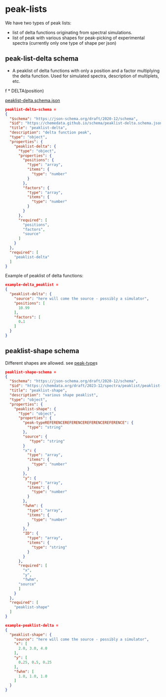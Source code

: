 # peak-lists

We have two types of peak lists:
- list of delta functions originating from spectral simulations.
- list of peak with various shapes for peak-picking of experimental spectra (currently only one type of shape per json)

## peak-list-delta schema

- A peaklist of delta functions with only a position and a factor multiplying the delta function. Used for simulated spectra, description of multiplets, etc.

 f * DELTA(position)

[peaklist-delta.schema.json](https://chemedata.github.io/schema/peaklist-delta.schema.json)

```json
peaklist-delta-schema = 
{
  "$schema": "https://json-schema.org/draft/2020-12/schema",
  "$id": "https://chemedata.github.io/schema/peaklist-delta.schema.json",
  "title": "peaklist-delta",
  "description": "delta function peak",
  "type": "object",
  "properties": {
    "peaklist-delta": {
      "type": "object",
      "properties": {
        "positions": {
          "type": "array",
          "items": {
            "type": "number"
          }
        },
        "factors": {
          "type": "array",
          "items": {
            "type": "number"
          }
        }
      },
      "required": [
        "positions",
        "factors",
  		"source"
      ]
    }
  },
  "required": [
    "peaklist-delta"
  ]
}
```

Example of peaklist of delta functions:

```json
example-delta_peaklist = 
{
  "peaklist-delta": {
    "source": "here will come the source - possibly a simulator",
    "positions": [
      10.99
    ],
    "factors": [
      0.1
    ]
  }
}
```

## peaklist-shape schema
Different shapes are allowed. see [peak-type](peak-type.md)s

```json
peaklist-shape-schema = 
{
  "$schema": "https://json-schema.org/draft/2020-12/schema",
  "$id": "https://chemdata.org/draft/2023-12/spectra/peaklist/peaklist-shape.schema.json",
  "title": "peaklist-shape",
  "description": "various shape peaklist",
  "type": "object",
  "properties": {
    "peaklist-shape": {
      "type": "object",
      "properties": {
        "peak-typeREFERENCEREFERENCEREFERENCEREFERENCE": {
          "type": "string"
        },
        "source": {
           "type": "string"
        }
        "x": {
          "type": "array",
          "items": {
            "type": "number"
          }
        },
        "y": {
          "type": "array",
          "items": {
            "type": "number"
          }
        },
        "fwhm": {
          "type": "array",
          "items": {
            "type": "number"
          }
        },
        "ID": {
          "type": "array",
          "items": {
            "type": "string"
          }
        }
      },
      "required": [
        "x",
        "y",
  		"fwhm",
      "source"
      ]
    }
  },
  "required": [
    "peaklist-shape"
  ]
}
```

```json
example-peaklist-delta = 
{
  "peaklist-shape": {
    "source": "here will come the source - possibly a simulator",
    "x": [
      2.0, 3.0, 4.0
    ],
    "y": [
      0.25, 0.5, 0.25
    ],
    "fwhm": [
      1.0, 1.0, 1.0
    ]
  }
}
```


